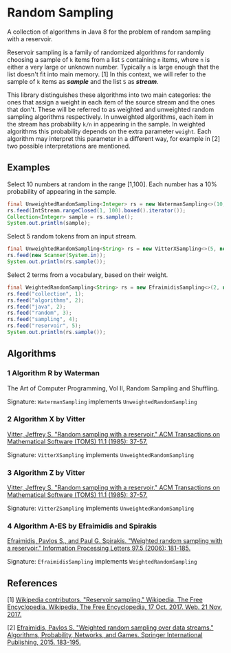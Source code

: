 # Random Sampling

A collection of algorithms in Java 8 for the problem of random sampling with a reservoir.

Reservoir sampling is a family of randomized algorithms for randomly choosing a sample of `k` items from a list `S` containing `n` items, where `n` is either a very large or unknown number. Typically `n` is large enough that the list doesn't fit into main memory. [1] In this context, we will refer to the sample of `k` items as ***sample*** and the list `S` as ***stream***.

This library distinguishes these algorithms into two main categories: the ones that assign a weight in each item of the source stream and the ones that don't. These will be referred to as weighted and unweighted random sampling algorithms respectively. In unweighted algorithms, each item in the stream has probability `k/n` in appearing in the sample. In weighted algorithms this probability depends on the extra parameter `weight`. Each algorithm may interpret this parameter in a different way, for example in [2] two possible interpretations are mentioned.

## Examples

Select 10 numbers at random in the range [1,100]. Each number has a 10% probability of appearing in the sample.
```java
final UnweightedRandomSampling<Integer> rs = new WatermanSampling<>(10, new Random());
rs.feed(IntStream.rangeClosed(1, 100).boxed().iterator());
Collection<Integer> sample = rs.sample();
System.out.println(sample);
```

Select 5 random tokens from an input stream.
```java
final UnweightedRandomSampling<String> rs = new VitterXSampling<>(5, new Random());
rs.feed(new Scanner(System.in));
System.out.println(rs.sample());
```

Select 2 terms from a vocabulary, based on their weight.
```java
final WeightedRandomSampling<String> rs = new EfraimidisSampling<>(2, new Random());
rs.feed("collection", 1);
rs.feed("algorithms", 2);
rs.feed("java", 2);
rs.feed("random", 3);
rs.feed("sampling", 4);
rs.feed("reservoir", 5);
System.out.println(rs.sample());
```

## Algorithms

### 1 Algorithm R by Waterman

The Art of Computer Programming, Vol II, Random Sampling and Shuffling.

Signature: `WatermanSampling` implements `UnweightedRandomSampling`

### 2 Algorithm X by Vitter

[Vitter, Jeffrey S. "Random sampling with a reservoir." ACM Transactions on Mathematical Software (TOMS) 11.1 (1985): 37-57.](https://doi.org/10.1145/3147.3165)

Signature: `VitterXSampling` implements `UnweightedRandomSampling`

### 3 Algorithm Z by Vitter

[Vitter, Jeffrey S. "Random sampling with a reservoir." ACM Transactions on Mathematical Software (TOMS) 11.1 (1985): 37-57.](https://doi.org/10.1145/3147.3165)

Signature: `VitterZSampling` implements `UnweightedRandomSampling`

### 4 Algorithm A-ES by Efraimidis and Spirakis

[Efraimidis, Pavlos S., and Paul G. Spirakis. "Weighted random sampling with a reservoir." Information Processing Letters 97.5 (2006): 181-185.](https://doi.org/10.1016/j.ipl.2005.11.003)

Signature: `EfraimidisSampling` implements `WeightedRandomSampling`

## References

[1] [Wikipedia contributors. "Reservoir sampling." Wikipedia, The Free Encyclopedia. Wikipedia, The Free Encyclopedia, 17 Oct. 2017. Web. 21 Nov. 2017.](https://en.wikipedia.org/wiki/Reservoir_sampling)

[2] [Efraimidis, Pavlos S. "Weighted random sampling over data streams." Algorithms, Probability, Networks, and Games. Springer International Publishing, 2015. 183-195.](https://doi.org/10.1007/978-3-319-24024-4_12)
